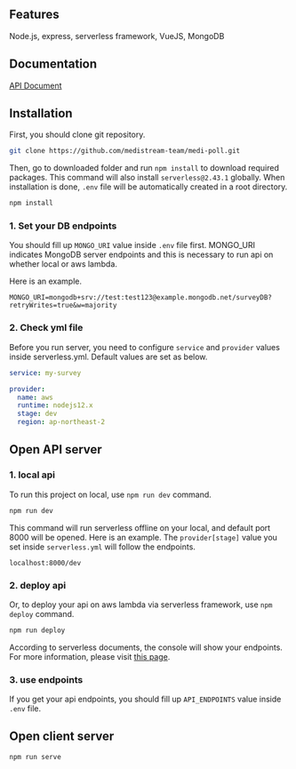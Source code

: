 ## Features

Node.js, express, serverless framework, VueJS, MongoDB
<br>
## Documentation

[API Document](https://documenter.getpostman.com/view/12457751/TzXukyiL#7e4f1f5e-1643-40df-b94c-374aed364f03)

## Installation

First, you should clone git repository.
```bash
git clone https://github.com/medistream-team/medi-poll.git
```

Then, go to downloaded folder and run `npm install` to download required packages. This command will also install `serverless@2.43.1` globally. When installation is done, `.env` file will be automatically created in a root directory.

```bash
npm install
```

### 1. Set your DB endpoints

You should fill up `MONGO_URI` value inside `.env` file first. MONGO_URI indicates MongoDB server endpoints and this is necessary to run api on whether local or aws lambda.

Here is an example.
```
MONGO_URI=mongodb+srv://test:test123@example.mongodb.net/surveyDB?retryWrites=true&w=majority
```

### 2. Check yml file

Before you run server, you need to configure `service` and `provider` values inside serverless.yml.
Default values are set as below.

```yml
service: my-survey

provider:
  name: aws
  runtime: nodejs12.x
  stage: dev
  region: ap-northeast-2
```

## Open API server
### 1. local api

To run this project on local, use `npm run dev` command.

```bash
npm run dev
```

This command will run serverless offline on your local, and default port 8000 will be opened. 
Here is an example. The `provider[stage]` value you set inside `serverless.yml` will follow the endpoints.
```
localhost:8000/dev
```

### 2. deploy api

Or, to deploy your api on aws lambda via serverless framework, use `npm deploy` command.

```bash
npm run deploy
```

According to serverless documents, the console will show your endpoints. For more information, please visit [this page](https://www.serverless.com/blog/serverless-express-rest-api).

### 3. use endpoints

If you get your api endpoints, you should fill up `API_ENDPOINTS` value inside `.env` file.

## Open client server

```
npm run serve
```
